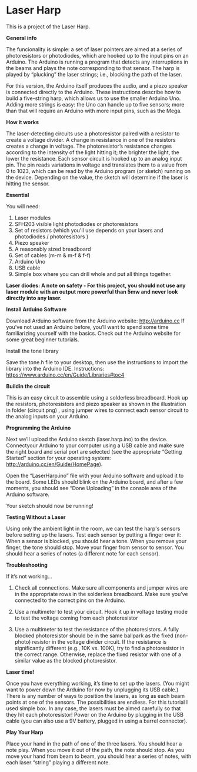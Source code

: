 # Laser Harp 

This is a project of the Laser Harp.

<b> General info </b>

The funcionality is simple: a set of laser pointers are aimed at a series of photoresistors or photodiodes, which are hooked 
up to the input pins on an Arduino. The Arduino is running a program that detects any interruptions in the beams and plays 
the note corresponding to that sensor. The harp is played by “plucking” the laser strings; i.e., 
blocking the path of the laser.

For this version, the Arduino itself produces the audio, and a piezo speaker is connected directly to the Arduino. 
These instructions describe how to build a five-string harp, which allows us to use the smaller Arduino Uno. 
Adding more strings is easy: the Uno can handle up to five sensors; more than that will require an Arduino with more input pins, such as the Mega.

<b> How it works </b>

The laser-detecting circuits use a photoresistor paired with a resistor to create a voltage divider. 
A change in resistance in one of the resistors creates a change in voltage. 
The photoresistor’s resistance changes according to the intensity of the light hitting it; the brighter the light, the lower the resistance.
Each sensor circuit is hooked up to an analog input pin. 
The pin reads variations in voltage and translates them to a value from 0 to 1023, which can be read by the Arduino program (or sketch) running on the device. 
Depending on the value, the sketch will determine if the laser is hitting the sensor.

<b> Essential </b>

You will need:

1. Laser modules
2. SFH203 visible light photodiodes or photoresistors 
3. Set of resistors (which you'll use depends on your lasers and photodiodes / photoresistors )
4. Piezo speaker
5. A reasonably sized breadboard
6. Set of cables (m-m & m-f & f-f)
7. Arduino Uno
8. USB cable 
9. Simple box where you can drill whole and put all things together. 


<b> Laser diodes: A note on safety - For this project, you should not use any laser module with an output more powerful than 5mw and never look directly into any laser. </b>


<b> Install Arduino Software </b>

Download Arduino software from the Arduino website: http://arduino.cc
If you’ve not used an Arduino before, you’ll want to spend some time familiarizing yourself with the basics. 
Check out the Arduino website for some great beginner tutorials.

</b> Install the tone library </b>

Save the tone.h file to your desktop, then use the instructions to import the library into the Arduino IDE.
Instructions: https://www.arduino.cc/en/Guide/Libraries#toc4

<b> Buildin the circuit </b>

This is an easy circuit to assemble using a solderless breadboard. 
Hook up the resistors, photoresistors and piezo speaker as shown in the illustration in folder (circuit.png) , using jumper wires to connect each sensor circuit to the analog inputs on your Arduino.


<b> Programming the Arduino </b>

Next we’ll upload the Arduino sketch (laser.harp.ino) to the device. Connectyour Arduino to your computer using a USB  cable and make sure the right board and serial port are selected (see the appropriate “Getting Started” section for your operating system: http://arduino.cc/en/Guide/HomePage).

Open the “LaserHarp.ino” file with your Arduino software and upload it to the board.
Some LEDs should blink on the Arduino board, and after a few moments, you should see “Done Uploading” in the console area of the Arduino software. 

Your sketch should now be running!

<b> Testing Without a Laser </b>

Using only the ambient light in the room, we can test the harp's sensors before setting up the lasers.
Test each sensor by putting a finger over it: When a sensor is blocked, you should hear a tone. 
When you remove your finger, the tone should stop. Move your finger from sensor to sensor. You should hear a series of notes (a different note for each sensor).

<b> Troubleshooting </b>

If it’s not working...

1) Check all connections. Make sure all components and jumper wires are in the appropriate rows in the solderless breadboard. Make sure you’ve connected to the correct pins on the Arduino.

2) Use a multimeter to test your circuit. Hook it up in voltage testing mode to test the voltage coming from each photoresistor 

3) Use a multimeter to test the resistance of the photoresistors. A fully blocked photoresistor should be in the same ballpark as the fixed (non-photo) resistor in the voltage divider circuit. If the resistance is significantly different (e.g., 10K vs. 100K), try to find a photoresistor in the correct range. Otherwise, replace the fixed resistor with one of a similar value as the blocked photoresistor.

<b> Laser time! </b>

Once you have everything working, it’s time to set up the lasers. (You might want to power down the Arduino for now by unplugging its USB cable.)
There is any number of ways to position the lasers, as long as each beam points at one of the sensors. 
The possibilities are endless. For this tutorial I used simple box.
In any case, the lasers must be aimed carefully so that they hit each photoresistor!
Power on the Arduino by plugging in the USB cable (you can also use a 9V battery, plugged in using a barrel connector).

<b> Play Your Harp </b>

Place your hand in the path of one of the three lasers. You should hear a note play. When you move it out of the path, the note should stop. As you move your hand from beam to beam, you should hear a series of notes, with each laser “string” playing a different note.












